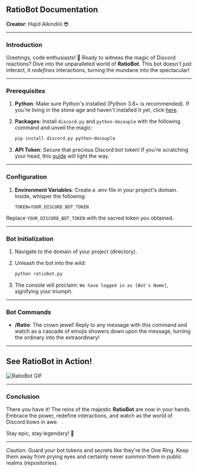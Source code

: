 ## RatioBot Documentation

**Creator**: Hajid Alkindiiii 😎

---

### Introduction

Greetings, code enthusiasts! 🚀 Ready to witness the magic of Discord reactions? Dive into the unparalleled world of **RatioBot**. This bot doesn't just interact, it *redefines* interactions, turning the mundane into the spectacular!

---

### Prerequisites

1. **Python**: Make sure Python's installed (Python 3.8+ is recommended). If you're living in the stone age and haven't installed it yet, click [here](https://www.python.org/downloads/).
2. **Packages**: Install `discord.py` and `python-decouple` with the following command and unveil the magic:
   ```bash
   pip install discord.py python-decouple
   ```

3. **API Token**: Secure that precious Discord bot token! If you're scratching your head, this [guide](https://discordpy.readthedocs.io/en/latest/discord.html) will light the way.

---

### Configuration

1. **Environment Variables**: Create a .env file in your project's domain. Inside, whisper the following:
   ```
   TOKEN=YOUR_DISCORD_BOT_TOKEN
   ```

Replace `YOUR_DISCORD_BOT_TOKEN` with the sacred token you obtained.

---

### Bot Initialization

1. Navigate to the domain of your project (directory).
2. Unleash the bot into the wild:
   ```bash
   python ratiobot.py
   ```



3. The console will proclaim: `We have logged in as [Bot's Name]`, signifying your triumph.

---

### Bot Commands

- **/Ratio**: The crown jewel! Reply to any message with this command and watch as a cascade of emojis showers down upon the message, turning the ordinary into the extraordinary!

---
## See RatioBot in Action!

![RatioBot GIF](https://s6.gifyu.com/images/S8EZV.gif)

---
### Conclusion

There you have it! The reins of the majestic **RatioBot** are now in your hands. Embrace the power, redefine interactions, and watch as the world of Discord bows in awe.

Stay epic, stay legendary! 🌌

---

*Caution*: Guard your bot tokens and secrets like they're the One Ring. Keep them away from prying eyes and certainly never summon them in public realms (repositories).